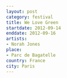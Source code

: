 ```yaml
---
layout: post
category: festival
title: We Love Green
startdate: 2012-09-14
enddate: 2012-09-16
artists: 
- Norah Jones
place: 
- Parc de Bagatelle
country: France
city: Paris
---
```


